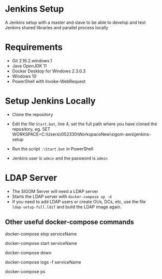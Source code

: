 # Jenkins Setup

A Jenkins setup with a master and slave to be able to develop and test Jenkins shared libraries and parallel process locally

# Requirements

- Git 2.16.2.windows.1
- Java OpenJDK 11
- Docker Desktop for Windows 2.3.0.3
- Windows 10
- PowerShell with Invoke-WebRequest 

# Setup Jenkins Locally

- Clone the repository 

- Edit the file `Start.bat`, line 4, set the full path where you have cloned the repository, eg.
SET WORKSPACE=C:\Users\i052330\WorkspaceNew\sigom-aws\jenkins-setup

- Run the script `.\Start.bat` in PowerShell

- Jenkins user is `admin` and the password is `admin`

# LDAP Server

- The SIGOM Server will need a LDAP server
- Starts the LDAP server with `docker-compose up -d`
- If you need to add LDAP users or create OUs, DCs, etc, use the file `ldap-setup-full.ldif` and build the LDAP image again.

## Other useful docker-compose commands
docker-compose stop serviceName

docker-compose start serviceName

docker-compose down

docker-compose logs -f serviceName

docker-compose ps
